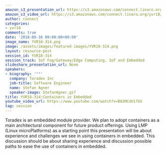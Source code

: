 ```yaml
---
amazon_s3_presentation_url: https://s3.amazonaws.com/connect.linaro.org/yvr18/presentations/yvr18-314.pdf
amazon_s3_video_url: https://s3.amazonaws.com/connect.linaro.org/yvr18/videos/yvr18-314.mp4
author: connect
categories:
- yvr18
comments: true
date: '2018-09-16 09:00:00+00:00'
image_name: YVR18-314.png
image: /assets/images/featured-images/YVR18-314.png
layout: resource-post
session_id: YVR18-314
session_track: IoT Fog/Gateway/Edge Computing, IoT and Embedded
slideshare_presentation_url: None
speakers:
- biography: '""'
  company: Toradex Inc
  job-title: Software Engineer
  name: Stefan Agner
  speaker-image: StefanAgner.gif
title: YVR18-314:Containers in Embedded
youtube_video_url: https://www.youtube.com/watch?v=B82MCdU1f6U
tag: session
---
```


Toradex is an embedded module provider. We plan to adopt containers as a main architectural component for future product offerings. Using LMP (Linux microPlatforms) as a starting point this presentation will be about experience and challenges we see in using containers in embedded. This discussion should be about sharing experience and discussion possible paths to ease the use of containers in embedded.
